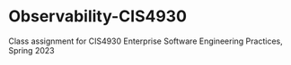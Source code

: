# Observability-CIS4930
Class assignment for CIS4930 Enterprise Software Engineering Practices, Spring 2023
